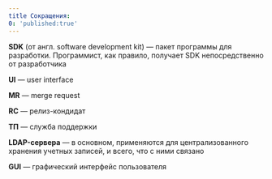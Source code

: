 ```yaml
---
title Сокращения:
0: 'published:true'
---
```


**SDK** (от англ. software development kit) — пакет программы для разработки. Программист, как правило, получает SDK непосредственно от разработчика

**UI** — user interface 

**MR** — merge request 

**RC** — релиз-кондидат 

**ТП** — служба поддержки 

**LDAP-сервера** — в основном, применяются для централизованного хранения учетных записей, и всего, что с ними связано 

**GUI** — графический интерфейс пользователя 
